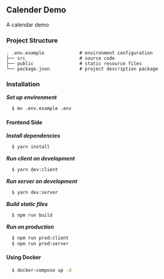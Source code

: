 Calender Demo
----
A calendar demo

### Project Structure

```
. .env.example             # environment configuration
├── src                    # source code
├── public                 # static resource files
└── package.json           # project description package
```

### Installation

***Set up environment***

```bash
  $ mv .env.example .env
```


#### Frontend Side

***Install dependencies***

```bash
  $ yarn install
```

***Run client on development***

```bash
  $ yarn dev:client
```

***Run server on development***

```bash
  $ yarn dev:server
```

***Build static files***

```bash
  $ npm run build
```

***Run on production***

```bash
  $ npm run prod:client
  $ npm run prod:server
```

#### Using Docker

```bash
  $ docker-compose up -d
```